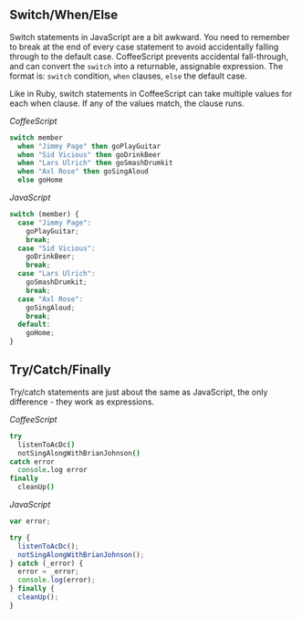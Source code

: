 ## Switch/When/Else

Switch statements in JavaScript are a bit awkward. You need to remember to break at the end of every case statement to
avoid accidentally falling through to the default case. CoffeeScript prevents accidental fall-through, and can convert
the ```switch```   into a returnable, assignable expression. The format is: ```switch``` condition,  ```when``` clauses,
 ```else``` the default case.

Like in Ruby, switch statements in CoffeeScript can take multiple values for each when clause. If any of the values match,
the clause runs.

*CoffeeScript*
``` coffeescript
switch member
  when "Jimmy Page" then goPlayGuitar
  when "Sid Vicious" then goDrinkBeer
  when "Lars Ulrich" then goSmashDrumkit
  when "Axl Rose" then goSingAloud
  else goHome
```
*JavaScript*
``` javascript
switch (member) {
  case "Jimmy Page":
    goPlayGuitar;
    break;
  case "Sid Vicious":
    goDrinkBeer;
    break;
  case "Lars Ulrich":
    goSmashDrumkit;
    break;
  case "Axl Rose":
    goSingAloud;
    break;
  default:
    goHome;
}
```

## Try/Catch/Finally

Try/catch statements are just about the same as JavaScript, the only difference - they work as expressions.

*CoffeeScript*
``` coffeescript
try
  listenToAcDc()
  notSingAlongWithBrianJohnson()
catch error
  console.log error
finally
  cleanUp()
```
*JavaScript*
``` javascript
var error;

try {
  listenToAcDc();
  notSingAlongWithBrianJohnson();
} catch (_error) {
  error = _error;
  console.log(error);
} finally {
  cleanUp();
}
```
